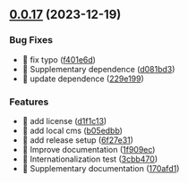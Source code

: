 

## [0.0.17](https://github.com/huyikai/vitepress-helper/compare/v0.0.6...v0.0.17) (2023-12-19)


### Bug Fixes

* 🐛 fix typo ([f401e6d](https://github.com/huyikai/vitepress-helper/commit/f401e6d5eccd452c53d7cae4ae3f09d90e13a5fd))
* 🐛 Supplementary dependence ([d081bd3](https://github.com/huyikai/vitepress-helper/commit/d081bd3ab0d746db2cf8ab75612314899457a57e))
* 🐛 update dependence ([229e199](https://github.com/huyikai/vitepress-helper/commit/229e199fa5496147392e02afe9e8bb5d4b6642cb))


### Features

* 🎸 add license ([d1f1c13](https://github.com/huyikai/vitepress-helper/commit/d1f1c13aeb9d4b8d655d04de6a32de1bfd7a4578))
* 🎸 add local cms ([b05edbb](https://github.com/huyikai/vitepress-helper/commit/b05edbbc55db440eb65afefba2525375462826a3))
* 🎸 add release setup ([6f27e31](https://github.com/huyikai/vitepress-helper/commit/6f27e31fdac1eba35c70337c16f1c2554db47639))
* 🎸 Improve documentation ([1f909ec](https://github.com/huyikai/vitepress-helper/commit/1f909ec149add35258501d55778dff686ebacb67))
* 🎸 Internationalization test ([3cbb470](https://github.com/huyikai/vitepress-helper/commit/3cbb47069785ee2297a377dff346b1506709f6ad))
* 🎸 Supplementary documentation ([170afd1](https://github.com/huyikai/vitepress-helper/commit/170afd1f4482fa44ca12b6c9b143c4b688f0787d))
